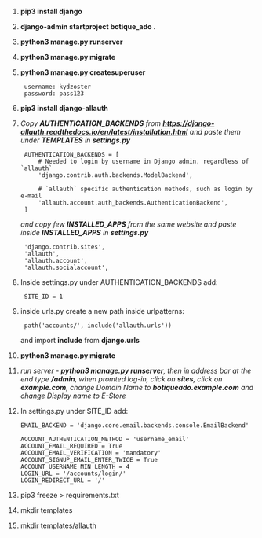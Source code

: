 1. **pip3 install django**
2. **django-admin startproject botique_ado .**
3. **python3 manage.py runserver**
4. **python3 manage.py migrate**
5. **python3 manage.py createsuperuser**

        username: kydzoster
        password: pass123

6. **pip3 install django-allauth**
7. *Copy **AUTHENTICATION_BACKENDS** from **https://django-allauth.readthedocs.io/en/latest/installation.html** and paste them under **TEMPLATES** in **settings.py***

        AUTHENTICATION_BACKENDS = [
            # Needed to login by username in Django admin, regardless of `allauth`
            'django.contrib.auth.backends.ModelBackend',

            # `allauth` specific authentication methods, such as login by e-mail
            'allauth.account.auth_backends.AuthenticationBackend',
        ]

    *and copy few **INSTALLED_APPS** from the same website and paste inside **INSTALLED_APPS** in **settings.py***

        'django.contrib.sites',
        'allauth',
        'allauth.account',
        'allauth.socialaccount',

8. Inside settings.py under AUTHENTICATION_BACKENDS add:

        SITE_ID = 1

9. inside urls.py create a new path inside urlpatterns:

        path('accounts/', include('allauth.urls'))

    and import **include** from **django.urls**

10. **python3 manage.py migrate**
11. *run server - **python3 manage.py runserver**, then in address bar at the end type **/admin**, when promted log-in, click on **sites**, click on **example.com**, change Domain Name to **botiqueado.example.com** and change Display name to E-Store*
12. In settings.py under SITE_ID add:

        EMAIL_BACKEND = 'django.core.email.backends.console.EmailBackend'

        ACCOUNT_AUTHENTICATION_METHOD = 'username_email'
        ACCOUNT_EMAIL_REQUIRED = True
        ACCOUNT_EMAIL_VERIFICATION = 'mandatory'
        ACCOUNT_SIGNUP_EMAIL_ENTER_TWICE = True
        ACCOUNT_USERNAME_MIN_LENGTH = 4
        LOGIN_URL = '/accounts/login/'
        LOGIN_REDIRECT_URL = '/'

13. pip3 freeze > requirements.txt
14. mkdir templates
15. mkdir templates/allauth
